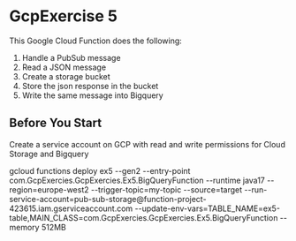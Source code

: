 # GcpExercise 5

This Google Cloud Function does  the following:
1. Handle a PubSub message
2. Read a JSON message
3. Create a storage bucket
4. Store the json response in the bucket
5. Write the same message into Bigquery

## Before You Start
Create a service account on GCP with read and write permissions for Cloud Storage and Bigquery





<Command>
gcloud functions deploy ex5 --gen2 
--entry-point com.GcpExercies.GcpExercies.Ex5.BigQueryFunction 
--runtime java17 --region=europe-west2 --trigger-topic=my-topic 
--source=target --run-service-account=pub-sub-storage@function-project-423615.iam.gserviceaccount.com 
--update-env-vars=TABLE_NAME=ex5-table,MAIN_CLASS=com.GcpExercies.GcpExercies.Ex5.BigQueryFunction --memory 512MB
</Command>